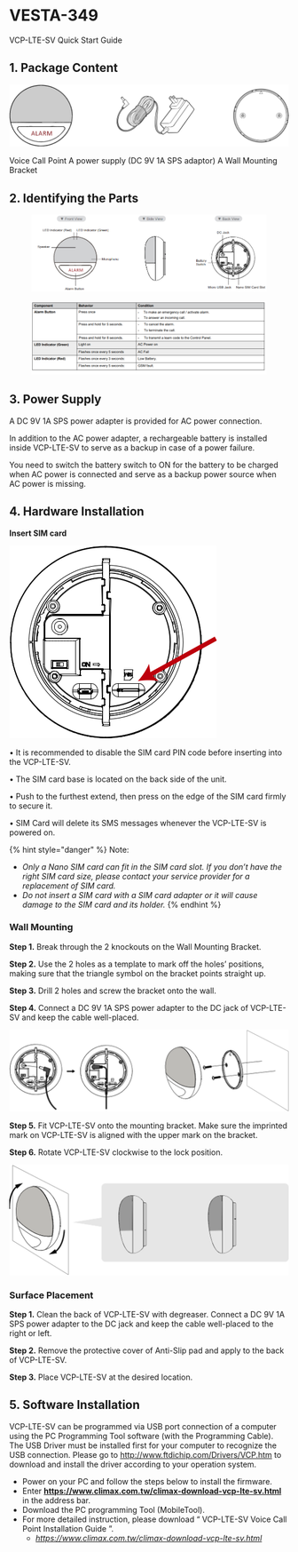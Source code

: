 # VESTA-349

VCP-LTE-SV Quick Start Guide

## **1. Package Content**

![Voice Call Point                                         A power supply (DC 9V 1A SPS adaptor)                                         A Wall Mounting Bracket](<.gitbook/assets/1 (91).png>)

Voice Call Point A power supply (DC 9V 1A SPS adaptor) A Wall Mounting Bracket

## **2. Identifying the Parts**

<figure><img src=".gitbook/assets/10 (94).png" alt=""><figcaption></figcaption></figure>

<figure><img src=".gitbook/assets/11 (69).png" alt=""><figcaption></figcaption></figure>

## **3. Power Supply**

A DC 9V 1A SPS power adapter is provided for AC power connection.

In addition to the AC power adapter, a rechargeable battery is installed inside VCP-LTE-SV to serve as a backup in case of a power failure.

You need to switch the battery switch to ON for the battery to be charged when AC power is connected and serve as a backup power source when AC power is missing.

## **4. Hardware Installation**

**Insert SIM card**

![](<.gitbook/assets/9 (70).png>)

• It is recommended to disable the SIM card PIN code before inserting into the VCP-LTE-SV.

• The SIM card base is located on the back side of the unit.

• Push to the furthest extend, then press on the edge of the SIM card firmly to secure it.

• SIM Card will delete its SMS messages whenever the VCP-LTE-SV is powered on.

{% hint style="danger" %}
Note:

* _Only a Nano SIM card can fit in the SIM card slot. If you don’t have the right SIM card size, please contact your service provider for a replacement of SIM card._
* _Do not insert a SIM card with a SIM card adapter or it will cause damage to the SIM card and its holder._
{% endhint %}

### **Wall Mounting**

**Step 1.** Break through the 2 knockouts on the Wall Mounting Bracket.

**Step 2.** Use the 2 holes as a template to mark off the holes’ positions, making sure that the triangle symbol on the bracket points straight up.

**Step 3.** Drill 2 holes and screw the bracket onto the wall.

**Step 4.** Connect a DC 9V 1A SPS power adapter to the DC jack of VCP-LTE-SV and keep the cable well-placed.

![](<.gitbook/assets/11 (56).png>)

**Step 5.** Fit VCP-LTE-SV onto the mounting bracket. Make sure the imprinted mark on VCP-LTE-SV is aligned with the upper mark on the bracket.

**Step 6.** Rotate VCP-LTE-SV clockwise to the lock position.

![                                                                    Open position                                                     Lock position](<.gitbook/assets/15 (46).png>)

### **Surface Placement**

**Step 1.** Clean the back of VCP-LTE-SV with degreaser. Connect a DC 9V 1A SPS power adapter to the DC jack and keep the cable well-placed to the right or left.

**Step 2.** Remove the protective cover of Anti-Slip pad and apply to the back of VCP-LTE-SV.

**Step 3.** Place VCP-LTE-SV at the desired location.

## **5. Software Installation**

VCP-LTE-SV can be programmed via USB port connection of a computer using the PC Programming Tool software (with the Programming Cable). The USB Driver must be installed first for your computer to recognize the USB connection. Please go to http://www.ftdichip.com/Drivers/VCP.htm to download and install the driver according to your operation system.

* Power on your PC and follow the steps below to install the firmware.
* Enter **https://www.climax.com.tw/climax-download-vcp-lte-sv.html** in the address bar.
* Download the PC programming Tool (MobileTool).
* For more detailed instruction, please download “ VCP-LTE-SV Voice Call Point Installation Guide ”.
  * _https://www.climax.com.tw/climax-download-vcp-lte-sv.html_
